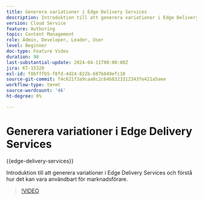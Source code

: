 ```yaml
---
title: Generera variationer i Edge Delivery Services
description: Introduktion till att generera variationer i Edge Delivery Services och förstå hur det kan vara användbart för marknadsförare.
version: Cloud Service
feature: Authoring
topic: Content Management
role: Admin, Developer, Leader, User
level: Beginner
doc-type: Feature Video
duration: 98
last-substantial-update: 2024-04-11T00:00:00Z
jira: KT-15320
exl-id: f8bfffb5-f8fd-4d24-822b-687b849efc10
source-git-commit: f4c621f3a9caa8c2c64b8323312343fe421a5aee
workflow-type: tm+mt
source-wordcount: '46'
ht-degree: 0%

---
```


# Generera variationer i Edge Delivery Services

{{edge-delivery-services}}

Introduktion till att generera variationer i Edge Delivery Services och förstå hur det kan vara användbart för marknadsförare.

>[!VIDEO](https://video.tv.adobe.com/v/3428304/?learn=on)
